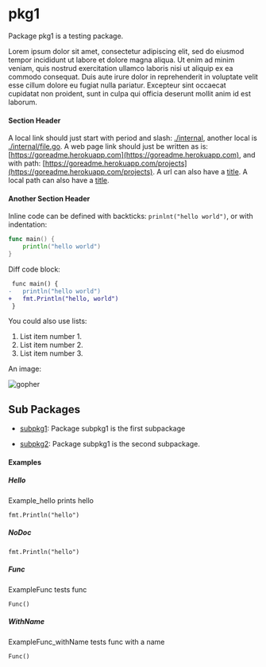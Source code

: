 # pkg1

Package pkg1 is a testing package.

Lorem ipsum dolor sit amet, consectetur adipiscing elit, sed do eiusmod tempor incididunt
ut labore et dolore magna aliqua. Ut enim ad minim veniam, quis nostrud exercitation ullamco
laboris nisi ut aliquip ex ea commodo consequat. Duis aute irure dolor in reprehenderit in
voluptate velit esse cillum dolore eu fugiat nulla pariatur. Excepteur sint occaecat
cupidatat non proident, sunt in culpa qui officia deserunt mollit anim id est laborum.

#### Section Header

A local link should just start with period and slash: [./internal](./internal), another local is [./internal/file.go](./internal/file.go).
A web page link should just be written as is: [https://goreadme.herokuapp.com](https://goreadme.herokuapp.com), and with path: [https://goreadme.herokuapp.com/projects](https://goreadme.herokuapp.com/projects).
A url can also have a [title](http://example.org).
A local path can also have a [title](./pkg.go).

#### Another Section Header

Inline code can be defined with backticks: `prinlnt("hello world")`, or with indentation:

```go
func main() {
	println("hello world")
}
```

Diff code block:

```diff
 func main() {
-	println("hello world")
+	fmt.Println("hello, world")
 }
```

You could also use lists:

1. List item number 1.
1. List item number 2.
1. List item number 3.

An image:

![gopher](https://golang.org/doc/gopher/frontpage.png)

## Sub Packages

* [subpkg1](./subpkg1): Package subpkg1 is the first subpackage

* [subpkg2](./subpkg2): Package subpkg1 is the second subpackage.

#### Examples

##### Hello

Example_hello prints hello

```golang
fmt.Println("hello")
```

##### NoDoc

```golang
fmt.Println("hello")
```

##### Func

ExampleFunc tests func

```golang
Func()
```

##### WithName

ExampleFunc_withName tests func with a name

```golang
Func()
```

